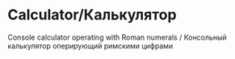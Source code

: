 # Calculator/Калькулятор
Console calculator operating with Roman numerals / Консольный калькулятор оперирующий римскими цифрами
